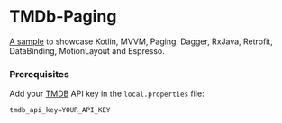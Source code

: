 # TMDb-Paging
[A sample](https://play.google.com/store/apps/details?id=com.sample.android.tmdb) to showcase Kotlin, MVVM, Paging, Dagger, RxJava, Retrofit, DataBinding, MotionLayout and Espresso.

### Prerequisites

Add your [TMDB](https://www.themoviedb.org/) API key in the `local.properties` file:
```
tmdb_api_key=YOUR_API_KEY
```


